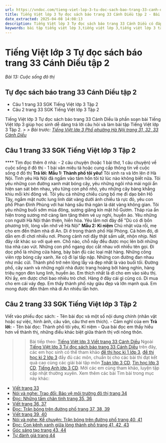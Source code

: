 ```yaml
---
url: https://vndoc.com/tieng-viet-lop-3-tu-doc-sach-bao-trang-33-canh-dieu-281492
title: Tiếng Việt lớp 3 Tự đọc sách báo trang 33 Cánh Diều tập 2 - Bài 13: Cuộc sống đô thị - VnDoc.com
date_extracted: 2025-04-08 14:08:13
description: Tiếng Việt lớp 3 Tự đọc sách báo trang 33 Cánh Diều có đáp án chuẩn cho từng câu hỏi có trong cuốn sách giáo khoa Tiếng Việt 3 tập 2 Cánh Diều.
keywords: bài tập tiếng việt lớp 3,tiếng việt lớp 3,tiếng việt lớp 3 tập 2,bài tập tiếng việt lớp 3 tập 2,tiếng việt 3 tập 2,tiếng việt lớp 3 cánh diều,tiếng việt 3 cánh diều,tiếng việt lớp 3 tập 2 cánh diều,tiếng việt lớp 3 cd,tiếng việt 3 cánh diều tập 2,Tự đọc sách báo trang 33 tập 2,soạn bài Tự đọc sách báo trang 33 cánh diều,soạn bài Tự đọc sách báo trang 33
---
```


# Tiếng Việt lớp 3 Tự đọc sách báo trang 33 Cánh Diều tập 2
 _Bài 13: Cuộc sống đô thị_
## Tự đọc  sách báo trang 33 Cánh Diều tập 2
  * Câu 1 trang 33 SGK Tiếng Việt lớp 3 Tập 2
  * Câu 2 trang 33 SGK Tiếng Việt lớp 3 Tập 2

Tiếng Việt lớp 3 Tự đọc sách báo trang 33 Cánh Diều là phần soạn bài Tiếng Việt lớp 3 giúp học sinh dễ dàng trả lời câu hỏi và làm bài tập Tiếng Việt lớp 3 Tập 2.
_> > Bài trước: [Tiếng Việt lớp 3 Phố phường Hà Nội trang 31, 32, 33 Cánh Diều](<https://vndoc.com/tieng-viet-lop-3-pho-phuong-ha-noi-trang-31-32-33-canh-dieu-281489>)_
## **Câu 1 trang 33 SGK Tiếng Việt lớp 3 Tập 2**
**** Tìm đọc thêm ở nhà:
\- 2 câu chuyện \(hoặc 1 bài thơ, 1 câu chuyện\) về cuộc sống ở đô thị
\- 1 bài văn miêu tả hoặc cung cấp thông tin về cuộc sống ở đô thị
**Trả lời:**
**Mẫu 1:**
**Thành phố tôi yêu\!**
Tôi sinh ra và lớn lên ở Hà Nội. Tình yêu Hà Nội đã ngấm vào tâm hồn tôi từ lúc nào không biết nữa. Tôi yêu những con đường xanh mát bóng cây, yêu những ngôi nhà mái ngói ẩn hiện san sát bên nhau, yêu từng con phố nhỏ, yêu những cây bàng khẳng khiu mỗi khi đông về. Tôi yêu cả những chiều cùng bố mẹ đi dạo bên Hồ Tây, ngắm mặt nước lung linh dát vàng dưới ánh chiều tà rực đỏ, yêu con phố Phan Đình Phùng với hai hàng sấu thả ngàn lá dát vàng không gian. Tôi yêu những buổi sớm mùa đông, sương giăng kín mặt hồ Gươm. Tháp rùa ẩn hiện trong sương mờ càng làm tăng thêm vẻ uy nghi, huyền ảo. Yêu những con người Hà Nội thân thiện, hiền hòa. Yêu lắm nơi đây để "Dù có đi bốn phương trời, lòng vẫn nhớ về Hà Nội"
**Mẫu 2:**
**Kỉ niệm**
Chủ nhật vừa rồi, mẹ cho em đến thăm nhà dì An. Dì ở trong thành phố Hải Phòng. Cả hôm đó, dì dẫn em đi chơi nhiều nơi. Phong cảnh nơi đây thật sầm uất, nhộn nhịp. Nơi đây rất khác so với quê em. Chỗ nào, chỗ nấy đều được mọc lên bởi những tòa nhà cao vút. Những con phố ngang dọc cắt nhau với nhiều tên gọi. Đi dọc phố là những cửa hàng, bày bán đủ các loại mặt hàng. Những công viên rợp bóng cây xanh. Xe cộ đi lại tấp nập. Những con đường đan nhau như mắc cửi. Thành phố trở nên lộng lẫy và đẹp nhất là vào buổi tối. Đường phố, cây xanh và những ngôi nhà được trang hoàng bởi hàng nghìn, hàng triệu ngọn đèn lung linh, huyền ảo. Em thích nhất là dì cho em vào siêu thị. Khi ấy, em được chơi bao nhiêu trò chơi. Hàng ở đây cái gì cũng có. Dì mua cho em cái váy đẹp. Em thấy thành phố này giàu đẹp và lớn mạnh quá. Em mong được đến thăm nhà dì An nhiều lần hơn.
## **Câu 2 trang 33 SGK Tiếng Việt lớp 3 Tập 2**
Viết vào phiếu đọc sách:
\- Tên bài đọc và một số nội dung chính \(nhân vật hoặc sự việc, hình ảnh, câu văn, câu thơ em thích\).
\- Cảm nghĩ của em
**Trả lời:**
\- Tên bài đọc: Thành phố tôi yêu, Kỉ niệm
\- Qua bài đọc em thấy hiểu hơn về thành thị, những điều khác biệt giữa thành thị với nông thôn.
>> Bài tiếp theo: [Tiếng Việt lớp 3 Viết trang 33 Cánh Diều](<https://vndoc.com/tieng-viet-lop-3-viet-trang-33-canh-dieu-281494>)
Ngoài [Tiếng Việt lớp 3 Tự đọc sách báo trang 33 Cánh Diều](<https://vndoc.com/tieng-viet-lop-3-tu-doc-sach-bao-trang-33-canh-dieu-281492>) trên đây, các em học sinh có thể tham khảo [đề thi học kì 1 lớp 3](<https://vndoc.com/de-thi-hoc-ki-1-lop3>), [đề thi học kì 2 lớp 3](<https://vndoc.com/de-thi-hoc-ki-2-lop3>) đầy đủ các môn, chuẩn bị cho các bài thi đạt kết quả cao cùng các giải bài tập môn [Toán lớp 3 CD](<https://vndoc.com/toan-lop-3-cd>), [Tin học lớp 3 CD](<https://vndoc.com/tin-hoc-lop-3-cd>), [Tiếng Anh lớp 3 CD](<https://vndoc.com/tieng-anh-lop-3-cd>). Mời các em cùng tham khảo, luyện tập cập nhật thường xuyên.
Xem thêm các bài Tìm bài trong mục này khác:
  * [Viết trang 33](</tieng-viet-lop-3-viet-trang-33-canh-dieu-281494>)
  * [Nói và nghe: Trao đổi: Bảo vệ môi trường đô thị trang 34](</tieng-viet-lop-3-bao-ve-moi-truong-do-thi-trang-34-canh-dieu-281497>)
  * [Đọc: Những tấm chân tình trang 35, 36](</tieng-viet-lop-3-nhung-tam-chan-tinh-trang-35-36-canh-dieu-281499>)
  * [Viết trang 36, 37](</tieng-viet-lop-3-viet-trang-36-37-canh-dieu-281511>)
  * [Đọc: Trận bóng trên đường phố trang 37, 38, 39](</tieng-viet-lop-3-tran-bong-tren-duong-pho-trang-37-38-39-canh-dieu-281512>)
  * [Viết trang 39, 40](</tieng-viet-lop-3-viet-trang-39-40-canh-dieu-281513>)
  * [Nói và nghe: Kể chuyện: Trận bóng trên đường phố trang 40, 41](</ke-chuyen-lop-3-tran-bong-duoi-long-duong-131735>)
  * [Đọc: Con kênh xanh giữa lòng thành phố trang 41, 42, 43](</tieng-viet-lop-3-con-kenh-xanh-giua-long-thanh-pho-trang-41-42-43-281516>)
  * [Góc sáng tạo trang 43, 44](</tieng-viet-lop-3-goc-sang-tao-trang-43-44-canh-dieu-281520>)
  * [Tự đánh giá trang 44](</tu-danh-gia-trang-44-tieng-viet-lop-3-tap-2-canh-dieu-281522>)

